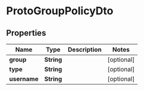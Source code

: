 

# ProtoGroupPolicyDto


## Properties

| Name | Type | Description | Notes |
|------------ | ------------- | ------------- | -------------|
|**group** | **String** |  |  [optional] |
|**type** | **String** |  |  [optional] |
|**username** | **String** |  |  [optional] |



